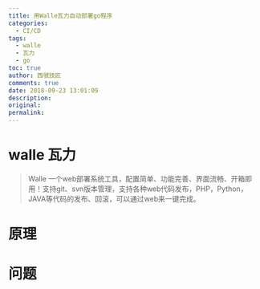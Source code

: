 ```yaml
---
title: 用Walle瓦力自动部署go程序
categories:
  - CI/CD
tags:
  - walle
  - 瓦力
  - go
toc: true
author: 西虢技匠
comments: true
date: 2018-09-23 13:01:09
description:
original:
permalink:
---
```


# walle 瓦力   
> Walle 一个web部署系统工具，配置简单、功能完善、界面流畅、开箱即用！支持git、svn版本管理，支持各种web代码发布，PHP，Python，JAVA等代码的发布、回滚，可以通过web来一键完成。   



<!-- more -->

# 原理


# 问题


# 